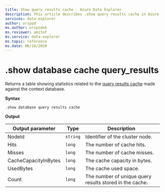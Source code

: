 ```yaml
---
title: Show query results cache - Azure Data Explorer
description: This article describes .show query results cache in Azure Data Explorer.
services: data-explorer
author: orspod
ms.author: orspodek
ms.reviewer: amitof
ms.service: data-explorer
ms.topic: reference
ms.date: 06/16/2020
---
```

# .show database cache query_results

Returns a table showing statistics related to the [query results cache](../query/query-results-cache.md) made against the context database.

**Syntax**

`.show database query results cache`

**Output**
 
|Output parameter |Type |Description 
|---|---|---
|NodeId|`string`|Identifier of the cluster node.
|Hits  |`long`|The number of cache hits.
|Misses  |`long`|The number of cache misses.
|CacheCapacityInBytes |`long` |The cache capacity in bytes.
|UsedBytes  |`long` |The cache used space.
|Count  |`long`| The number of unique query results stored in the cache.
